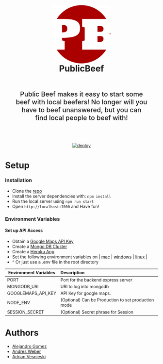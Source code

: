 <div align=center>
    <h1 align=center>
        <img align=center
            src="https://github.com/Triple-A-Team/PublicBeef/blob/master/public/images/android-chrome-192x192.png?raw=true"
            alt="PublicBeef logo">
        <br>
        PublicBeef
        <br>
    </h1>
    <p style="font-size: 1.35rem; font-weight: 500; padding: 2rem; text-align: center"> Public Beef makes it easy to start some beef with local beefers!  No longer will you have to beef unanswered, but you can find local people to beef with!</p>
    <br>
    <a align=center href="https://heroku.com/deploy?template=https://github.com/andresmweber/publicbeef">
        <img alt="deploy" src="https://www.herokucdn.com/deploy/button.png">
    </a>
</div>


# Setup
### Installation
*   Clone the [repo]('https://github.com/Triple-A-Team/PublicBeef')
*   Install the server dependencies with: ```npm install```
*   Run the local server using ```npm run start```
*   Open ```http://localhost:7000``` and Have fun!

### Environment Variables
#### Set up API Access
*   Obtain a [Google Maps API Key](https://cloud.google.com/maps-platform/?utm_source=google&utm_medium=cpc&utm_campaign=FY18-Q2-global-demandgen-paidsearchonnetworkhouseads-cs-maps_contactsal_saf&utm_content=text-ad-none-none-DEV_c-CRE_277743457142-ADGP_Hybrid+%7C+AW+SEM+%7C+SKWS+~+Mapping+APIs-KWID_43700037731655637-kwd-297933066873-userloc_9012021&utm_term=KW_%2Bmaps%20%2Bapi-ST_%2Bmaps+%2Bapi&&gclid=CjwKCAjw2qHsBRAGEiwAMbPoDBcMn9HGXQzC6340gfWce5za7bizaU4P5o4cHH4QBsEJFtemcCL5WhoC4UQQAvD_BwE)
*   Create a [Mongo DB Cluster](https://cloud.mongodb.com/)
*   Create a [Heroku App]('https://heroku.com')
*   Set the following environment variables on | [mac](https://stackoverflow.com/questions/7501678/set-environment-variables-on-mac-os-x-lion) | [windows](https://superuser.com/questions/1334129/setting-an-environment-variable-in-windows-10-gpodder) | [linux](https://stackoverflow.com/questions/45502996/how-to-set-environment-variable-in-linux-permanently) |
*   ^ Or just use a .env file in the root directory

| Environment Variables        | Description                                         |
| ---------------------------- |:--------------------------------------------------- |
| PORT                         | Port for the backend express server                 |
| MONGODB_URI                  | URI to log into mongodb                             |
| GOOGLEMAPS_API_KEY           | API Key for google maps.                            |
| NODE_ENV                     | (Optional) Can be Production to set production mode |
| SESSION_SECRET               | (Optional) Secret phrase for Session                |

# Authors
- [Alejandro Gomez](https://github.com/alegomez1)
- [Andres Weber](https://github.com/AndresMWeber)
- [Adrian Vesnieski](https://github.com/adriansdk)

